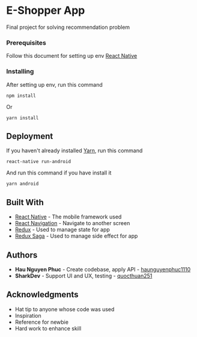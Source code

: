 # E-Shopper App

Final project for solving recommendation problem

### Prerequisites

Follow this document for setting up env [React Native](https://facebook.github.io/react-native/docs/getting-started)

### Installing

After setting up env, run this command

```
npm install
```

Or

```
yarn install 
```

## Deployment

If you haven't already installed [Yarn](https://yarnpkg.com/lang/en/), run this command

```
react-native run-android
```

And run this command if you have install it

```
yarn android
```

## Built With

* [React Native](https://facebook.github.io/react-native/docs/getting-started) - The mobile framework used
* [React Navigation](https://reactnavigation.org/docs/en/getting-started.html) - Navigate to another screen
* [Redux](https://redux.js.org/introduction/getting-started) - Used to manage state for app
* [Redux Saga](https://redux-saga.js.org/docs/introduction/BeginnerTutorial.html) - Used to manage side effect for app

## Authors

* **Hau Nguyen Phuc** - Create codebase, apply API - [haunguyenphuc1110](https://github.com/haunguyenphuc1110)
* **SharkDev** - Support UI and UX, testing - [quocthuan251](https://github.com/quocthuan251)


## Acknowledgments

* Hat tip to anyone whose code was used
* Inspiration
* Reference for newbie
* Hard work to enhance skill